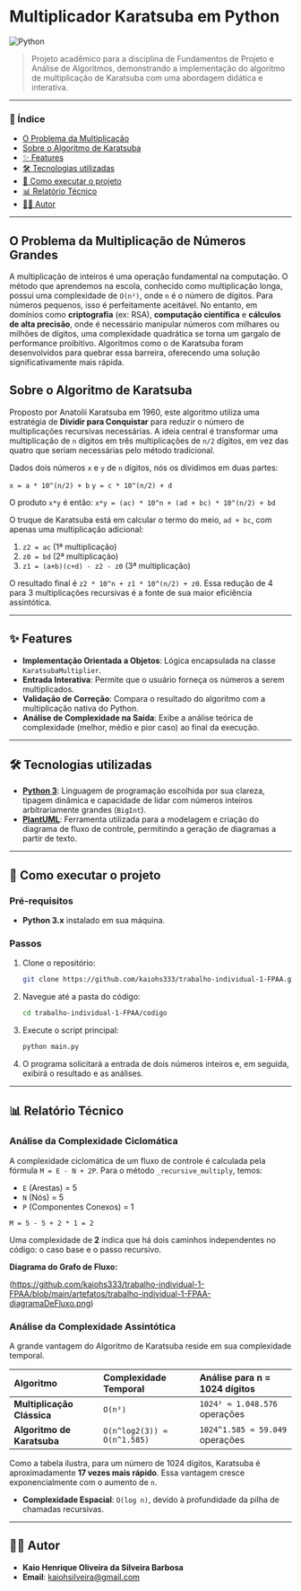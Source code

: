# Multiplicador Karatsuba em Python

![Python](https://img.shields.io/badge/python-3.10+-blue.svg)

> Projeto acadêmico para a disciplina de Fundamentos de Projeto e Análise de Algoritmos, demonstrando a implementação do algoritmo de multiplicação de Karatsuba com uma abordagem didática e interativa.

---

### 📖 Índice

*   [O Problema da Multiplicação](#o-problema-da-multiplicação-de-números-grandes)
*   [Sobre o Algoritmo de Karatsuba](#sobre-o-algoritmo-de-karatsuba)
*   [✨ Features](#-features)
*   [🛠️ Tecnologias utilizadas](#️-tecnologias-utilizadas)
*   [🚀 Como executar o projeto](#-como-executar-o-projeto)
*   [📊 Relatório Técnico](#-relatório-técnico)
*   [👨‍💻 Autor](#-autor)

---

## O Problema da Multiplicação de Números Grandes

A multiplicação de inteiros é uma operação fundamental na computação. O método que aprendemos na escola, conhecido como multiplicação longa, possui uma complexidade de `O(n²)`, onde `n` é o número de dígitos. Para números pequenos, isso é perfeitamente aceitável. No entanto, em domínios como **criptografia** (ex: RSA), **computação científica** e **cálculos de alta precisão**, onde é necessário manipular números com milhares ou milhões de dígitos, uma complexidade quadrática se torna um gargalo de performance proibitivo. Algoritmos como o de Karatsuba foram desenvolvidos para quebrar essa barreira, oferecendo uma solução significativamente mais rápida.

## Sobre o Algoritmo de Karatsuba

Proposto por Anatolii Karatsuba em 1960, este algoritmo utiliza uma estratégia de **Dividir para Conquistar** para reduzir o número de multiplicações recursivas necessárias. A ideia central é transformar uma multiplicação de `n` dígitos em três multiplicações de `n/2` dígitos, em vez das quatro que seriam necessárias pelo método tradicional.

Dados dois números `x` e `y` de `n` dígitos, nós os dividimos em duas partes:

`x = a * 10^(n/2) + b`
`y = c * 10^(n/2) + d`

O produto `x*y` é então:
`x*y = (ac) * 10^n + (ad + bc) * 10^(n/2) + bd`

O truque de Karatsuba está em calcular o termo do meio, `ad + bc`, com apenas uma multiplicação adicional:

1.  `z2 = ac` (1ª multiplicação)
2.  `z0 = bd` (2ª multiplicação)
3.  `z1 = (a+b)(c+d) - z2 - z0` (3ª multiplicação)

O resultado final é `z2 * 10^n + z1 * 10^(n/2) + z0`. Essa redução de 4 para 3 multiplicações recursivas é a fonte de sua maior eficiência assintótica.

---

## ✨ Features

*   **Implementação Orientada a Objetos**: Lógica encapsulada na classe `KaratsubaMultiplier`.
*   **Entrada Interativa**: Permite que o usuário forneça os números a serem multiplicados.
*   **Validação de Correção**: Compara o resultado do algoritmo com a multiplicação nativa do Python.
*   **Análise de Complexidade na Saída**: Exibe a análise teórica de complexidade (melhor, médio e pior caso) ao final da execução.

---

## 🛠️ Tecnologias utilizadas

*   **[Python 3](https://www.python.org/)**: Linguagem de programação escolhida por sua clareza, tipagem dinâmica e capacidade de lidar com números inteiros arbitrariamente grandes (`BigInt`).
*   **[PlantUML](https://plantuml.com/)**: Ferramenta utilizada para a modelagem e criação do diagrama de fluxo de controle, permitindo a geração de diagramas a partir de texto.

---

## 🚀 Como executar o projeto

### Pré-requisitos

*   **Python 3.x** instalado em sua máquina.

### Passos

1.  Clone o repositório:
    ```bash
    git clone https://github.com/kaiohs333/trabalho-individual-1-FPAA.git
    ```
2.  Navegue até a pasta do código:
    ```bash
    cd trabalho-individual-1-FPAA/codigo
    ```
3.  Execute o script principal:
    ```bash
    python main.py
    ```
4.  O programa solicitará a entrada de dois números inteiros e, em seguida, exibirá o resultado e as análises.

---

## 📊 Relatório Técnico

### Análise da Complexidade Ciclomática

A complexidade ciclomática de um fluxo de controle é calculada pela fórmula `M = E - N + 2P`. Para o método `_recursive_multiply`, temos:
*   `E` (Arestas) = 5
*   `N` (Nós) = 5
*   `P` (Componentes Conexos) = 1

`M = 5 - 5 + 2 * 1 = 2`

Uma complexidade de **2** indica que há dois caminhos independentes no código: o caso base e o passo recursivo.

**Diagrama do Grafo de Fluxo:**

(https://github.com/kaiohs333/trabalho-individual-1-FPAA/blob/main/artefatos/trabalho-individual-1-FPAA-diagramaDeFluxo.png)

### Análise da Complexidade Assintótica

A grande vantagem do Algoritmo de Karatsuba reside em sua complexidade temporal.

| Algoritmo | Complexidade Temporal | Análise para n = 1024 dígitos |
| :--- | :--- | :--- |
| **Multiplicação Clássica** | `O(n²)` | `1024² ≈ 1.048.576` operações |
| **Algoritmo de Karatsuba** | `O(n^log2(3)) ≈ O(n^1.585)` | `1024^1.585 ≈ 59.049` operações |

Como a tabela ilustra, para um número de 1024 dígitos, Karatsuba é aproximadamente **17 vezes mais rápido**. Essa vantagem cresce exponencialmente com o aumento de `n`.

*   **Complexidade Espacial**: `O(log n)`, devido à profundidade da pilha de chamadas recursivas.

---

## 👨‍💻 Autor

*   **Kaio Henrique Oliveira da Silveira Barbosa**
*   **Email**: kaiohsilveira@gmail.com
